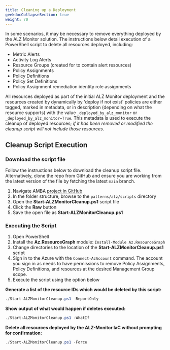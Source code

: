 ```yaml
---
title: Cleaning up a Deployment
geekdocCollapseSection: true
weight: 70
---
```


In some scenarios, it may be necessary to remove everything deployed by the ALZ Monitor solution. The instructions below detail execution of a PowerShell script to delete all resources deployed, including:

- Metric Alerts
- Activity Log Alerts
- Resource Groups (created for to contain alert resources)
- Policy Assignments
- Policy Definitions
- Policy Set Definitions
- Policy Assignment remediation identity role assignments

All resources deployed as part of the initial ALZ Monitor deployment and the resources created by dynamically by 'deploy if not exist' policies are either tagged, marked in metadata, or in description (depending on what the resource supports) with the value `_deployed_by_alz_monitor` or `_deployed_by_alz_monitor=True`. This metadata is used to execute the cleanup of deployed resources; _if it has been removed or modified the cleanup script will not include those resources_.

## Cleanup Script Execution

### Download the script file

Follow the instructions below to download the cleanup script file. Alternatively, clone the repo from GitHub and ensure you are working from the latest version of the file by fetching the latest `main` branch.

1. Navigate AMBA [project in GitHub](https://github.com/Azure/azure-monitor-baseline-alerts)
2. In the folder structure, browse to the `patterns/alz/scripts` directory
3. Open the **Start-ALZMonitorCleanup.ps1** script file
4. Click the **Raw** button
5. Save the open file as **Start-ALZMonitorCleanup.ps1**

### Executing the Script

1. Open PowerShell
2. Install the **Az.ResourceGraph** module: `Install-Module Az.ResourceGraph`
3. Change directories to the location of the **Start-ALZMonitorCleanup.ps1** script
4. Sign in to the Azure with the `Connect-AzAccount` command. The account you sign in as needs to have permissions to remove Policy Assignments, Policy Definitions, and resources at the desired Management Group scope.
5. Execute the script using the option below

**Generate a list of the resource IDs which would be deleted by this script:**

  ```powershell
  ./Start-ALZMonitorCleanup.ps1 -ReportOnly
  ```

**Show output of what would happen if deletes executed:**

  ```powershell
  ./Start-ALZMonitorCleanup.ps1 -WhatIf
  ```

**Delete all resources deployed by the ALZ-Monitor IaC without prompting for confirmation:**

  ```powershell
  ./Start-ALZMonitorCleanup.ps1 -Force
  ```
